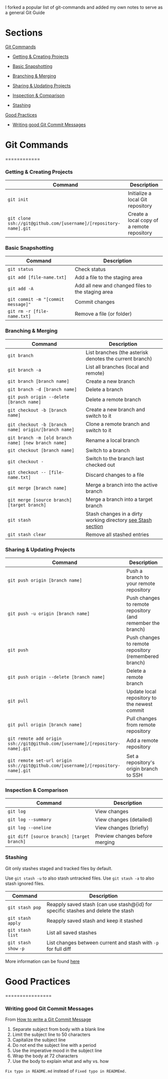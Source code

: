I forked a popular list of git-commands and added my own notes to serve as a general Git Guide

# Sections

[Git Commands](#git-commands)

* [Getting & Creating Projects](#getting--creating-projects)
  
* [Basic Snapshotting](#basic-snapshotting)
  
* [Branching & Merging](#branching--merging)
  
* [Sharing & Updating Projects](#sharing--updating-projects)
  
* [Inspection & Comparison](#inspection--comparison)
  
* [Stashing](#stashing)
  
[Good Practices](#good-practices)

* [Writing good Git Commit Messages](#writing-good-git-commit-messages)
  

# Git Commands
============

### Getting & Creating Projects

| Command | Description |
| ------- | ----------- |
| `git init` | Initialize a local Git repository |
| `git clone ssh://git@github.com/[username]/[repository-name].git` | Create a local copy of a remote repository |

### Basic Snapshotting

| Command | Description |
| ------- | ----------- |
| `git status` | Check status |
| `git add [file-name.txt]` | Add a file to the staging area |
| `git add -A` | Add all new and changed files to the staging area |
| `git commit -m "[commit message]"` | Commit changes |
| `git rm -r [file-name.txt]` | Remove a file (or folder) |

### Branching & Merging

| Command | Description |
| ------- | ----------- |
| `git branch` | List branches (the asterisk denotes the current branch) |
| `git branch -a` | List all branches (local and remote) |
| `git branch [branch name]` | Create a new branch |
| `git branch -d [branch name]` | Delete a branch |
| `git push origin --delete [branch name]` | Delete a remote branch |
| `git checkout -b [branch name]` | Create a new branch and switch to it |
| `git checkout -b [branch name] origin/[branch name]` | Clone a remote branch and switch to it |
| `git branch -m [old branch name] [new branch name]` | Rename a local branch |
| `git checkout [branch name]` | Switch to a branch |
| `git checkout -` | Switch to the branch last checked out |
| `git checkout -- [file-name.txt]` | Discard changes to a file |
| `git merge [branch name]` | Merge a branch into the active branch |
| `git merge [source branch] [target branch]` | Merge a branch into a target branch |
| `git stash` | Stash changes in a dirty working directory [see Stash section](#stashing) |
| `git stash clear` | Remove all stashed entries |

### Sharing & Updating Projects

| Command | Description |
| ------- | ----------- |
| `git push origin [branch name]` | Push a branch to your remote repository |
| `git push -u origin [branch name]` | Push changes to remote repository (and remember the branch) |
| `git push` | Push changes to remote repository (remembered branch) |
| `git push origin --delete [branch name]` | Delete a remote branch |
| `git pull` | Update local repository to the newest commit |
| `git pull origin [branch name]` | Pull changes from remote repository |
| `git remote add origin ssh://git@github.com/[username]/[repository-name].git` | Add a remote repository |
| `git remote set-url origin ssh://git@github.com/[username]/[repository-name].git` | Set a repository's origin branch to SSH |

### Inspection & Comparison

| Command | Description |
| ------- | ----------- |
| `git log` | View changes |
| `git log --summary` | View changes (detailed) |
| `git log --oneline` | View changes (briefly) |
| `git diff [source branch] [target branch]` | Preview changes before merging |

### Stashing

Git only stashes staged and tracked files by default.

Use `git stash -u` to also stash untracked files.
Use `git stash -a` to also stash ignored files.

| Command | Description |
| ------- | ----------- |
| `git stash pop`| Reapply saved stash (can use stash@{id} for specific stashes and delete the stash|
| `git stash apply`| Reapply saved stash and keep it stashed|
| `git stash list`| List all saved stashes|
| `git stash show` `-p`| List changes between current and stash with `-p` for full diff|

More information can be found [here](https://www.atlassian.com/git/tutorials/saving-changes/git-stash)

# Good Practices
================

### Writing good Git Commit Messages

From [How to write a Git Commit Message](https://chris.beams.io/posts/git-commit/)

1. Separate subject from body with a blank line
2. Limit the subject line to 50 characters
3. Capitalize the subject line
4. Do not end the subject line with a period
5. Use the imperative mood in the subject line
6. Wrap the body at 72 characters
7. Use the body to explain what and why vs. how

```Fix typo in README.md``` instead of ```Fixed typo in READMEmd.```

